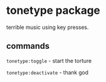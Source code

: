 # tonetype package

terrible music using key presses.

## commands

`tonetype:toggle` - start the torture

`tonetype:deactivate` - thank god
